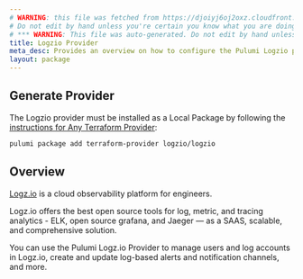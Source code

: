 ```yaml
---
# WARNING: this file was fetched from https://djoiyj6oj2oxz.cloudfront.net/docs/registry.opentofu.org/logzio/logzio/1.25.0/index.md
# Do not edit by hand unless you're certain you know what you are doing!
# *** WARNING: This file was auto-generated. Do not edit by hand unless you're certain you know what you are doing! ***
title: Logzio Provider
meta_desc: Provides an overview on how to configure the Pulumi Logzio provider.
layout: package
---
```


## Generate Provider

The Logzio provider must be installed as a Local Package by following the [instructions for Any Terraform Provider](https://www.pulumi.com/registry/packages/terraform-provider/):

```bash
pulumi package add terraform-provider logzio/logzio
```
## Overview

[Logz.io](https://logz.io/) is a cloud observability platform for engineers.

Logz.io offers the best open source tools for log, metric, and tracing analytics - ELK, open source grafana, and Jaeger —  as a SAAS, scalable, and comprehensive solution.

You can use the Pulumi Logz.io Provider to manage users and log accounts in Logz.io, create and update log-based alerts and notification channels, and more.